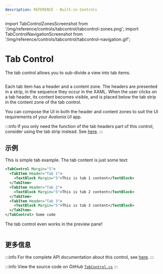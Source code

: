 ```yaml
---
description: REFERENCE - Built-in Controls
---
```


import TabControlZonesScreenshot from '/img/reference/controls/tabcontrol/tabcontrol-zones.png';
import TabControlNavigationScreenshot from '/img/reference/controls/tabcontrol/tabcontrol-navigation.gif';

# Tab Control

The tab control allows you to sub-divide a view into tab items.

<img src={TabControlZonesScreenshot} alt="" />

Each tab item has a header and a content zone. The headers are presented in a strip, in the sequence they occur in the XAML. When the user clicks on a tab header, its content becomes visible, and is placed below the tab strip in the content zone of the tab control.

You can compose the UI in both the header and content zones to suit the UI requirements of your _Avalonia UI_ app.

:::info
If you only need the function of the tab headers part of this control, consider using the tab strip instead. See [here](tabstrip.md).
:::

## 示例

This is simple tab example. The tab content is just some text: 

```xml
<TabControl Margin="5">
  <TabItem Header="Tab 1">
    <TextBlock Margin="5">This is tab 1 content</TextBlock>
  </TabItem>
  <TabItem Header="Tab 2">
    <TextBlock Margin="5">This is tab 2 content</TextBlock>
  </TabItem>
  <TabItem Header="Tab 3">
    <TextBlock Margin="5">This is tab 3 content</TextBlock>
  </TabItem>
</TabControl> Some code
```

The tab control even works in the preview pane!

<img src={TabControlNavigationScreenshot} alt="" />

## 更多信息

:::info
For the complete API documentation about this control, see [here](http://reference.avaloniaui.net/api/Avalonia.Controls/TabControl/).
:::

:::info
View the source code on _GitHub_ [`TabControl.cs`](https://github.com/AvaloniaUI/Avalonia/blob/master/src/Avalonia.Controls/TabControl.cs)
:::
